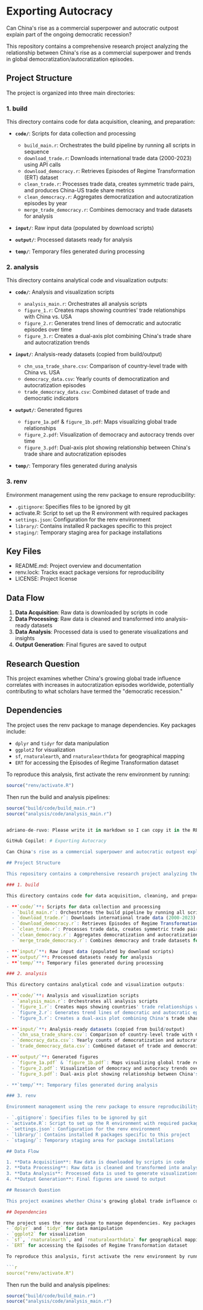 # Exporting Autocracy
Can China's rise as a commercial superpower and autocratic outpost explain part of the ongoing democratic recession?

This repository contains a comprehensive research project analyzing the relationship between China's rise as a commercial superpower and trends in global democratization/autocratization episodes.

## Project Structure

The project is organized into three main directories:

### 1. build

This directory contains code for data acquisition, cleaning, and preparation:

- **`code/`**: Scripts for data collection and processing
  - `build_main.r`: Orchestrates the build pipeline by running all scripts in sequence
  - `download_trade.r`: Downloads international trade data (2000-2023) using API calls
  - `download_democracy.r`: Retrieves Episodes of Regime Transformation (ERT) dataset
  - `clean_trade.r`: Processes trade data, creates symmetric trade pairs, and produces China-US trade share metrics
  - `clean_democracy.r`: Aggregates democratization and autocratization episodes by year
  - `merge_trade_democracy.r`: Combines democracy and trade datasets for analysis

- **`input/`**: Raw input data (populated by download scripts)
- **`output/`**: Processed datasets ready for analysis
- **`temp/`**: Temporary files generated during processing

### 2. analysis

This directory contains analytical code and visualization outputs:

- **`code/`**: Analysis and visualization scripts
  - `analysis_main.r`: Orchestrates all analysis scripts
  - `figure_1.r`: Creates maps showing countries' trade relationships with China vs. USA
  - `figure_2.r`: Generates trend lines of democratic and autocratic episodes over time
  - `figure_3.r`: Creates a dual-axis plot combining China's trade share and autocratization trends

- **`input/`**: Analysis-ready datasets (copied from build/output)
  - `chn_usa_trade_share.csv`: Comparison of country-level trade with China vs. USA
  - `democracy_data.csv`: Yearly counts of democratization and autocratization episodes
  - `trade_democracy_data.csv`: Combined dataset of trade and democratic indicators

- **`output/`**: Generated figures
  - `figure_1a.pdf` & `figure_1b.pdf`: Maps visualizing global trade relationships
  - `figure_2.pdf`: Visualization of democracy and autocracy trends over time
  - `figure_3.pdf`: Dual-axis plot showing relationship between China's trade share and autocratization episodes

- **`temp/`**: Temporary files generated during analysis

### 3. renv

Environment management using the renv package to ensure reproducibility:

- `.gitignore`: Specifies files to be ignored by git
- activate.R: Script to set up the R environment with required packages
- `settings.json`: Configuration for the renv environment
- `library/`: Contains installed R packages specific to this project
- `staging/`: Temporary staging area for package installations

## Key Files

- README.md: Project overview and documentation
- renv.lock: Tracks exact package versions for reproducibility
- LICENSE: Project license

## Data Flow

1. **Data Acquisition**: Raw data is downloaded by scripts in code
2. **Data Processing**: Raw data is cleaned and transformed into analysis-ready datasets
3. **Data Analysis**: Processed data is used to generate visualizations and insights
4. **Output Generation**: Final figures are saved to output

## Research Question

This project examines whether China's growing global trade influence correlates with increases in autocratization episodes worldwide, potentially contributing to what scholars have termed the "democratic recession."

## Dependencies

The project uses the renv package to manage dependencies. Key packages include:
- `dplyr` and `tidyr` for data manipulation
- `ggplot2` for visualization
- `sf`, `rnaturalearth`, and `rnaturalearthdata` for geographical mapping
- `ERT` for accessing the Episodes of Regime Transformation dataset

To reproduce this analysis, first activate the renv environment by running:

```r
source("renv/activate.R")
```

Then run the build and analysis pipelines:

```r
source("build/code/build_main.r")
source("analysis/code/analysis_main.r")


adriano-de-ruvo: Please write it in markdown so I can copy it in the README.md file

GitHub Copilot: # Exporting Autocracy

Can China's rise as a commercial superpower and autocratic outpost explain part of the ongoing democratic recession?

## Project Structure

This repository contains a comprehensive research project analyzing the relationship between China's rise as a commercial superpower and trends in global democratization/autocratization episodes.

### 1. build

This directory contains code for data acquisition, cleaning, and preparation:

- **`code/`**: Scripts for data collection and processing
  - `build_main.r`: Orchestrates the build pipeline by running all scripts in sequence
  - `download_trade.r`: Downloads international trade data (2000-2023) using API calls
  - `download_democracy.r`: Retrieves Episodes of Regime Transformation (ERT) dataset
  - `clean_trade.r`: Processes trade data, creates symmetric trade pairs, and produces China-US trade share metrics
  - `clean_democracy.r`: Aggregates democratization and autocratization episodes by year
  - `merge_trade_democracy.r`: Combines democracy and trade datasets for analysis

- **`input/`**: Raw input data (populated by download scripts)
- **`output/`**: Processed datasets ready for analysis
- **`temp/`**: Temporary files generated during processing

### 2. analysis

This directory contains analytical code and visualization outputs:

- **`code/`**: Analysis and visualization scripts
  - `analysis_main.r`: Orchestrates all analysis scripts
  - `figure_1.r`: Creates maps showing countries' trade relationships with China vs. USA
  - `figure_2.r`: Generates trend lines of democratic and autocratic episodes over time
  - `figure_3.r`: Creates a dual-axis plot combining China's trade share and autocratization trends

- **`input/`**: Analysis-ready datasets (copied from build/output)
  - `chn_usa_trade_share.csv`: Comparison of country-level trade with China vs. USA
  - `democracy_data.csv`: Yearly counts of democratization and autocratization episodes
  - `trade_democracy_data.csv`: Combined dataset of trade and democratic indicators

- **`output/`**: Generated figures
  - `figure_1a.pdf` & `figure_1b.pdf`: Maps visualizing global trade relationships
  - `figure_2.pdf`: Visualization of democracy and autocracy trends over time
  - `figure_3.pdf`: Dual-axis plot showing relationship between China's trade share and autocratization episodes

- **`temp/`**: Temporary files generated during analysis

### 3. renv

Environment management using the renv package to ensure reproducibility:

- `.gitignore`: Specifies files to be ignored by git
- `activate.R`: Script to set up the R environment with required packages
- `settings.json`: Configuration for the renv environment
- `library/`: Contains installed R packages specific to this project
- `staging/`: Temporary staging area for package installations

## Data Flow

1. **Data Acquisition**: Raw data is downloaded by scripts in code
2. **Data Processing**: Raw data is cleaned and transformed into analysis-ready datasets
3. **Data Analysis**: Processed data is used to generate visualizations and insights
4. **Output Generation**: Final figures are saved to output

## Research Question

This project examines whether China's growing global trade influence correlates with increases in autocratization episodes worldwide, potentially contributing to what scholars have termed the "democratic recession."

## Dependencies

The project uses the renv package to manage dependencies. Key packages include:
- `dplyr` and `tidyr` for data manipulation
- `ggplot2` for visualization
- `sf`, `rnaturalearth`, and `rnaturalearthdata` for geographical mapping
- `ERT` for accessing the Episodes of Regime Transformation dataset

To reproduce this analysis, first activate the renv environment by running:

```r
source("renv/activate.R")
```

Then run the build and analysis pipelines:

```r
source("build/code/build_main.r")
source("analysis/code/analysis_main.r")
